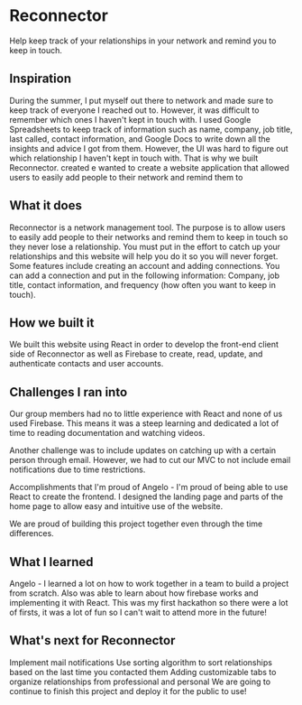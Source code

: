 # Reconnector
Help keep track of your relationships in your network and remind you to keep in touch. 

## Inspiration
During the summer, I put myself out there to network and made sure to keep track of everyone I reached out to. However, it was difficult to remember which ones I haven't kept in touch with. I used Google Spreadsheets to keep track of information such as name, company, job title, last called, contact information, and Google Docs to write down all the insights and advice I got from them. However, the UI was hard to figure out which relationship I haven't kept in touch with. That is why we built Reconnector. created e wanted to create a website application that allowed users to easily add people to their network and remind them to

## What it does
Reconnector is a network management tool. The purpose is to allow users to easily add people to their networks and remind them to keep in touch so they never lose a relationship. You must put in the effort to catch up your relationships and this website will help you do it so you will never forget. Some features include creating an account and adding connections. You can add a connection and put in the following information: Company, job title, contact information, and frequency (how often you want to keep in touch).

## How we built it
We built this website using React in order to develop the front-end client side of Reconnector as well as Firebase to create, read, update, and authenticate contacts and user accounts.

## Challenges I ran into
Our group members had no to little experience with React and none of us used Firebase. This means it was a steep learning and dedicated a lot of time to reading documentation and watching videos.

Another challenge was to include updates on catching up with a certain person through email. However, we had to cut our MVC to not include email notifications due to time restrictions.

Accomplishments that I'm proud of
Angelo - I'm proud of being able to use React to create the frontend. I designed the landing page and parts of the home page to allow easy and intuitive use of the website.

We are proud of building this project together even through the time differences.

## What I learned
Angelo - I learned a lot on how to work together in a team to build a project from scratch. Also was able to learn about how firebase works and implementing it with React. This was my first hackathon so there were a lot of firsts, it was a lot of fun so I can't wait to attend more in the future!

## What's next for Reconnector
Implement mail notifications
Use sorting algorithm to sort relationships based on the last time you contacted them
Adding customizable tabs to organize relationships from professional and personal We are going to continue to finish this project and deploy it for the public to use!
